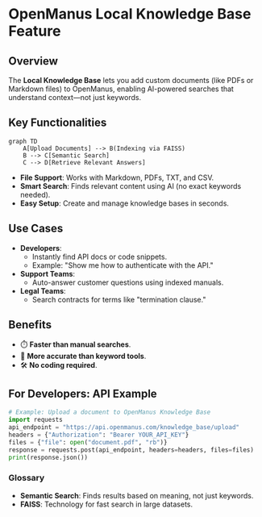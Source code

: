 # OpenManus Local Knowledge Base Feature  

## Overview  
The **Local Knowledge Base** lets you add custom documents (like PDFs or Markdown files) to OpenManus, enabling AI-powered searches that understand context—not just keywords.  

## Key Functionalities
```mermaid
graph TD
    A[Upload Documents] --> B(Indexing via FAISS)
    B --> C[Semantic Search]
    C --> D[Retrieve Relevant Answers]
```
  
- **File Support**: Works with Markdown, PDFs, TXT, and CSV.  
- **Smart Search**: Finds relevant content using AI (no exact keywords needed).  
- **Easy Setup**: Create and manage knowledge bases in seconds.  

## Use Cases  
- **Developers**:  
  - Instantly find API docs or code snippets.  
  - Example: "Show me how to authenticate with the API."  
- **Support Teams**:  
  - Auto-answer customer questions using indexed manuals.  
- **Legal Teams**:  
  - Search contracts for terms like "termination clause."  

## Benefits  
- ⏱️ **Faster than manual searches**.  
- 🎯 **More accurate than keyword tools**.  
- 🛠️ **No coding required**.  

<!-- Optional: Add diagram here to show the workflow. -->


## For Developers: API Example
```python
# Example: Upload a document to OpenManus Knowledge Base
import requests
api_endpoint = "https://api.openmanus.com/knowledge_base/upload"
headers = {"Authorization": "Bearer YOUR_API_KEY"}
files = {"file": open("document.pdf", "rb")}
response = requests.post(api_endpoint, headers=headers, files=files)
print(response.json())
```

### Glossary
- **Semantic Search**: Finds results based on meaning, not just keywords.
- **FAISS**: Technology for fast search in large datasets.
